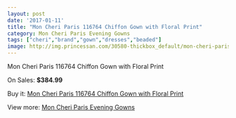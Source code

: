 ```yaml
---
layout: post
date: '2017-01-11'
title: "Mon Cheri Paris 116764 Chiffon Gown with Floral Print"
category: Mon Cheri Paris Evening Gowns
tags: ["cheri","brand","gown","dresses","beaded"]
image: http://img.princessan.com/30580-thickbox_default/mon-cheri-paris-116764-chiffon-gown-with-floral-print.jpg
---
```

Mon Cheri Paris 116764 Chiffon Gown with Floral Print

On Sales: **$384.99**
<a href="https://www.princessan.com/en/13883-mon-cheri-paris-116764-chiffon-gown-with-floral-print.html"><amp-img layout="responsive" width="600" height="600" src="//img.princessan.com/30580-thickbox_default/mon-cheri-paris-116764-chiffon-gown-with-floral-print.jpg" alt="Mon Cheri Paris 116764 Chiffon Gown with Floral Print 0" /></a>
<a href="https://www.princessan.com/en/13883-mon-cheri-paris-116764-chiffon-gown-with-floral-print.html"><amp-img layout="responsive" width="600" height="600" src="//img.princessan.com/30581-thickbox_default/mon-cheri-paris-116764-chiffon-gown-with-floral-print.jpg" alt="Mon Cheri Paris 116764 Chiffon Gown with Floral Print 1" /></a>
<a href="https://www.princessan.com/en/13883-mon-cheri-paris-116764-chiffon-gown-with-floral-print.html"><amp-img layout="responsive" width="600" height="600" src="//img.princessan.com/30582-thickbox_default/mon-cheri-paris-116764-chiffon-gown-with-floral-print.jpg" alt="Mon Cheri Paris 116764 Chiffon Gown with Floral Print 2" /></a>

Buy it: [Mon Cheri Paris 116764 Chiffon Gown with Floral Print](https://www.princessan.com/en/13883-mon-cheri-paris-116764-chiffon-gown-with-floral-print.html "Mon Cheri Paris 116764 Chiffon Gown with Floral Print")

View more: [Mon Cheri Paris Evening Gowns](https://www.princessan.com/en/103- "Mon Cheri Paris Evening Gowns")
